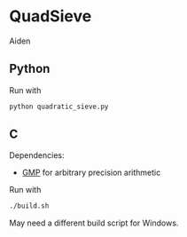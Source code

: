 # QuadSieve
Aiden

## Python
Run with
```bash
python quadratic_sieve.py
```

## C
Dependencies:
- [GMP](https://gmplib.org) for arbitrary precision arithmetic

Run with
```bash
./build.sh
```
May need a different build script for Windows.
